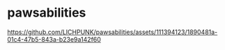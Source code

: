 # pawsabilities

https://github.com/LICHPUNK/pawsabilities/assets/111394123/1890481a-01c4-47b5-843a-b23e9a142f60
